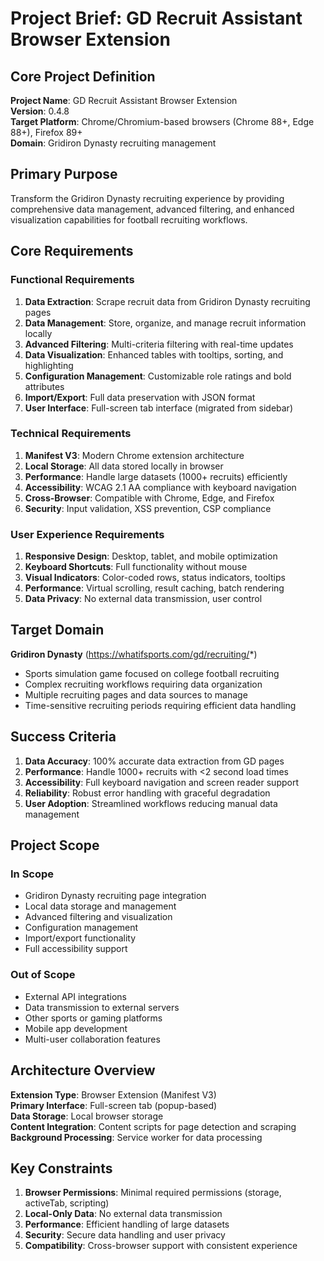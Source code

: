 # Project Brief: GD Recruit Assistant Browser Extension

## Core Project Definition

**Project Name**: GD Recruit Assistant Browser Extension  
**Version**: 0.4.8  
**Target Platform**: Chrome/Chromium-based browsers (Chrome 88+, Edge 88+), Firefox 89+  
**Domain**: Gridiron Dynasty recruiting management

## Primary Purpose

Transform the Gridiron Dynasty recruiting experience by providing comprehensive data management, advanced filtering, and enhanced visualization capabilities for football recruiting workflows.

## Core Requirements

### Functional Requirements
1. **Data Extraction**: Scrape recruit data from Gridiron Dynasty recruiting pages
2. **Data Management**: Store, organize, and manage recruit information locally
3. **Advanced Filtering**: Multi-criteria filtering with real-time updates
4. **Data Visualization**: Enhanced tables with tooltips, sorting, and highlighting
5. **Configuration Management**: Customizable role ratings and bold attributes
6. **Import/Export**: Full data preservation with JSON format
7. **User Interface**: Full-screen tab interface (migrated from sidebar)

### Technical Requirements
1. **Manifest V3**: Modern Chrome extension architecture
2. **Local Storage**: All data stored locally in browser
3. **Performance**: Handle large datasets (1000+ recruits) efficiently
4. **Accessibility**: WCAG 2.1 AA compliance with keyboard navigation
5. **Cross-Browser**: Compatible with Chrome, Edge, and Firefox
6. **Security**: Input validation, XSS prevention, CSP compliance

### User Experience Requirements
1. **Responsive Design**: Desktop, tablet, and mobile optimization
2. **Keyboard Shortcuts**: Full functionality without mouse
3. **Visual Indicators**: Color-coded rows, status indicators, tooltips
4. **Performance**: Virtual scrolling, result caching, batch rendering
5. **Data Privacy**: No external data transmission, user control

## Target Domain

**Gridiron Dynasty** (https://whatifsports.com/gd/recruiting/*)
- Sports simulation game focused on college football recruiting
- Complex recruiting workflows requiring data organization
- Multiple recruiting pages and data sources to manage
- Time-sensitive recruiting periods requiring efficient data handling

## Success Criteria

1. **Data Accuracy**: 100% accurate data extraction from GD pages
2. **Performance**: Handle 1000+ recruits with <2 second load times
3. **Accessibility**: Full keyboard navigation and screen reader support
4. **Reliability**: Robust error handling with graceful degradation
5. **User Adoption**: Streamlined workflows reducing manual data management

## Project Scope

### In Scope
- Gridiron Dynasty recruiting page integration
- Local data storage and management
- Advanced filtering and visualization
- Configuration management
- Import/export functionality
- Full accessibility support

### Out of Scope
- External API integrations
- Data transmission to external servers
- Other sports or gaming platforms
- Mobile app development
- Multi-user collaboration features

## Architecture Overview

**Extension Type**: Browser Extension (Manifest V3)  
**Primary Interface**: Full-screen tab (popup-based)  
**Data Storage**: Local browser storage  
**Content Integration**: Content scripts for page detection and scraping  
**Background Processing**: Service worker for data processing  

## Key Constraints

1. **Browser Permissions**: Minimal required permissions (storage, activeTab, scripting)
2. **Local-Only Data**: No external data transmission
3. **Performance**: Efficient handling of large datasets
4. **Security**: Secure data handling and user privacy
5. **Compatibility**: Cross-browser support with consistent experience

